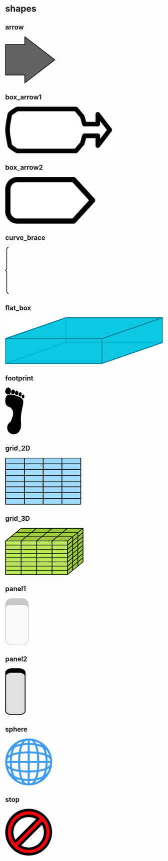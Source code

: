 # shapes

## arrow
<img src="arrow.svg" height="150"/>

## box_arrow1
<img src="box_arrow1.svg" height="150"/>

## box_arrow2
<img src="box_arrow2.svg" height="150"/>

## curve_brace
<img src="curve_brace.svg" height="150"/>

## flat_box
<img src="flat_box.svg" height="150"/>

## footprint
<img src="footprint.svg" height="150"/>

## grid_2D
<img src="grid_2D.svg" height="150"/>

## grid_3D
<img src="grid_3D.svg" height="150"/>

## panel1
<img src="panel1.svg" height="150"/>

## panel2
<img src="panel2.svg" height="150"/>

## sphere
<img src="sphere.svg" height="150"/>

## stop
<img src="stop.svg" height="150"/>

